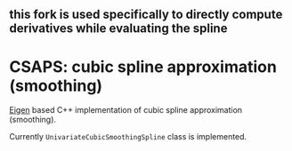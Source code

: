 ## this fork is used specifically to directly compute derivatives while evaluating the spline

# CSAPS: cubic spline approximation (smoothing)

[Eigen](http://eigen.tuxfamily.org/index.php?title=Main_Page) based C++ implementation of cubic spline approximation (smoothing). 

Currently `UnivariateCubicSmoothingSpline` class is implemented.
